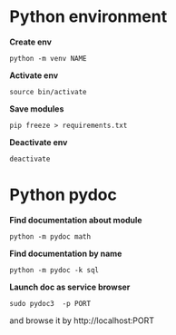# Python environment

**Create env**	<br/>
```
python -m venv NAME
```


**Activate env**	<br/>
```
source bin/activate
```

**Save modules** <br/>
```
pip freeze > requirements.txt
```

**Deactivate env** <br/>
```
deactivate
```
# Python pydoc
**Find documentation about module**
```
python -m pydoc math
```

**Find documentation by name**
```
python -m pydoc -k sql
```

**Launch doc as service browser**
```
sudo pydoc3  -p PORT
```
and browse it by http://localhost:PORT


